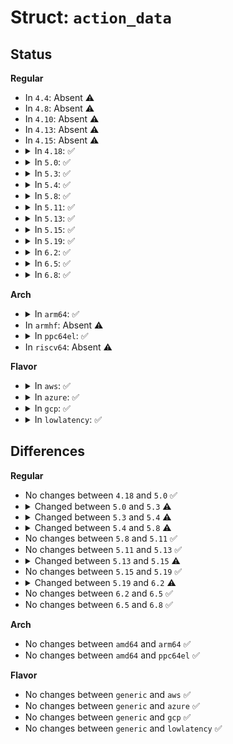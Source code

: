 # Struct: <code>action_data</code>

## Status
<b>Regular</b>
<ul>
<li>
In <code>4.4</code>: Absent ⚠️
</li>
<li>
In <code>4.8</code>: Absent ⚠️
</li>
<li>
In <code>4.10</code>: Absent ⚠️
</li>
<li>
In <code>4.13</code>: Absent ⚠️
</li>
<li>
In <code>4.15</code>: Absent ⚠️
</li>
<li>
<details>
<summary>In <code>4.18</code>: ✅</summary>

```c
struct action_data {
    action_fn_t fn;
    unsigned int n_params;
    char * params[16];
    struct (anon) onmatch;
    struct (anon) onmax;
};
```
</details>
</li>
<li>
<details>
<summary>In <code>5.0</code>: ✅</summary>

```c
struct action_data {
    action_fn_t fn;
    unsigned int n_params;
    char * params[16];
    struct (anon) onmatch;
    struct (anon) onmax;
};
```
</details>
</li>
<li>
<details>
<summary>In <code>5.3</code>: ✅</summary>

```c
struct action_data {
    enum handler_id handler;
    enum action_id action;
    char *action_name;
    action_fn_t fn;
    unsigned int n_params;
    char * params[16];
    unsigned int var_ref_idx;
    struct synth_event *synth_event;
    bool use_trace_keyword;
    char *synth_event_name;
    struct (anon) match_data;
    struct (anon) track_data;
};
```
</details>
</li>
<li>
<details>
<summary>In <code>5.4</code>: ✅</summary>

```c
struct action_data {
    enum handler_id handler;
    enum action_id action;
    char *action_name;
    action_fn_t fn;
    unsigned int n_params;
    char * params[16];
    unsigned int var_ref_idx[16];
    struct synth_event *synth_event;
    bool use_trace_keyword;
    char *synth_event_name;
    struct (anon) match_data;
    struct (anon) track_data;
};
```
</details>
</li>
<li>
<details>
<summary>In <code>5.8</code>: ✅</summary>

```c
struct action_data {
    enum handler_id handler;
    enum action_id action;
    char *action_name;
    action_fn_t fn;
    unsigned int n_params;
    char * params[32];
    unsigned int var_ref_idx[16];
    struct synth_event *synth_event;
    bool use_trace_keyword;
    char *synth_event_name;
    struct (anon) match_data;
    struct (anon) track_data;
};
```
</details>
</li>
<li>
<details>
<summary>In <code>5.11</code>: ✅</summary>

```c
struct action_data {
    enum handler_id handler;
    enum action_id action;
    char *action_name;
    action_fn_t fn;
    unsigned int n_params;
    char * params[32];
    unsigned int var_ref_idx[16];
    struct synth_event *synth_event;
    bool use_trace_keyword;
    char *synth_event_name;
    struct (anon) match_data;
    struct (anon) track_data;
};
```
</details>
</li>
<li>
<details>
<summary>In <code>5.13</code>: ✅</summary>

```c
struct action_data {
    enum handler_id handler;
    enum action_id action;
    char *action_name;
    action_fn_t fn;
    unsigned int n_params;
    char * params[32];
    unsigned int var_ref_idx[16];
    struct synth_event *synth_event;
    bool use_trace_keyword;
    char *synth_event_name;
    struct (anon) match_data;
    struct (anon) track_data;
};
```
</details>
</li>
<li>
<details>
<summary>In <code>5.15</code>: ✅</summary>

```c
struct action_data {
    enum handler_id handler;
    enum action_id action;
    char *action_name;
    action_fn_t fn;
    unsigned int n_params;
    char * params[64];
    unsigned int var_ref_idx[16];
    struct synth_event *synth_event;
    bool use_trace_keyword;
    char *synth_event_name;
    struct (anon) match_data;
    struct (anon) track_data;
};
```
</details>
</li>
<li>
<details>
<summary>In <code>5.19</code>: ✅</summary>

```c
struct action_data {
    enum handler_id handler;
    enum action_id action;
    char *action_name;
    action_fn_t fn;
    unsigned int n_params;
    char * params[64];
    unsigned int var_ref_idx[16];
    struct synth_event *synth_event;
    bool use_trace_keyword;
    char *synth_event_name;
    struct (anon) match_data;
    struct (anon) track_data;
};
```
</details>
</li>
<li>
<details>
<summary>In <code>6.2</code>: ✅</summary>

```c
struct action_data {
    enum handler_id handler;
    enum action_id action;
    char *action_name;
    action_fn_t fn;
    unsigned int n_params;
    char * params[64];
    unsigned int var_ref_idx[64];
    struct synth_event *synth_event;
    bool use_trace_keyword;
    char *synth_event_name;
    struct (anon) match_data;
    struct (anon) track_data;
};
```
</details>
</li>
<li>
<details>
<summary>In <code>6.5</code>: ✅</summary>

```c
struct action_data {
    enum handler_id handler;
    enum action_id action;
    char *action_name;
    action_fn_t fn;
    unsigned int n_params;
    char * params[64];
    unsigned int var_ref_idx[64];
    struct synth_event *synth_event;
    bool use_trace_keyword;
    char *synth_event_name;
    struct (anon) match_data;
    struct (anon) track_data;
};
```
</details>
</li>
<li>
<details>
<summary>In <code>6.8</code>: ✅</summary>

```c
struct action_data {
    enum handler_id handler;
    enum action_id action;
    char *action_name;
    action_fn_t fn;
    unsigned int n_params;
    char * params[64];
    unsigned int var_ref_idx[64];
    struct synth_event *synth_event;
    bool use_trace_keyword;
    char *synth_event_name;
    struct (anon) match_data;
    struct (anon) track_data;
};
```
</details>
</li>
</ul>
<b>Arch</b>
<ul>
<li>
<details>
<summary>In <code>arm64</code>: ✅</summary>

```c
struct action_data {
    enum handler_id handler;
    enum action_id action;
    char *action_name;
    action_fn_t fn;
    unsigned int n_params;
    char * params[16];
    unsigned int var_ref_idx[16];
    struct synth_event *synth_event;
    bool use_trace_keyword;
    char *synth_event_name;
    struct (anon) match_data;
    struct (anon) track_data;
};
```
</details>
</li>
<li>
In <code>armhf</code>: Absent ⚠️
</li>
<li>
<details>
<summary>In <code>ppc64el</code>: ✅</summary>

```c
struct action_data {
    enum handler_id handler;
    enum action_id action;
    char *action_name;
    action_fn_t fn;
    unsigned int n_params;
    char * params[16];
    unsigned int var_ref_idx[16];
    struct synth_event *synth_event;
    bool use_trace_keyword;
    char *synth_event_name;
    struct (anon) match_data;
    struct (anon) track_data;
};
```
</details>
</li>
<li>
In <code>riscv64</code>: Absent ⚠️
</li>
</ul>
<b>Flavor</b>
<ul>
<li>
<details>
<summary>In <code>aws</code>: ✅</summary>

```c
struct action_data {
    enum handler_id handler;
    enum action_id action;
    char *action_name;
    action_fn_t fn;
    unsigned int n_params;
    char * params[16];
    unsigned int var_ref_idx[16];
    struct synth_event *synth_event;
    bool use_trace_keyword;
    char *synth_event_name;
    struct (anon) match_data;
    struct (anon) track_data;
};
```
</details>
</li>
<li>
<details>
<summary>In <code>azure</code>: ✅</summary>

```c
struct action_data {
    enum handler_id handler;
    enum action_id action;
    char *action_name;
    action_fn_t fn;
    unsigned int n_params;
    char * params[16];
    unsigned int var_ref_idx[16];
    struct synth_event *synth_event;
    bool use_trace_keyword;
    char *synth_event_name;
    struct (anon) match_data;
    struct (anon) track_data;
};
```
</details>
</li>
<li>
<details>
<summary>In <code>gcp</code>: ✅</summary>

```c
struct action_data {
    enum handler_id handler;
    enum action_id action;
    char *action_name;
    action_fn_t fn;
    unsigned int n_params;
    char * params[16];
    unsigned int var_ref_idx[16];
    struct synth_event *synth_event;
    bool use_trace_keyword;
    char *synth_event_name;
    struct (anon) match_data;
    struct (anon) track_data;
};
```
</details>
</li>
<li>
<details>
<summary>In <code>lowlatency</code>: ✅</summary>

```c
struct action_data {
    enum handler_id handler;
    enum action_id action;
    char *action_name;
    action_fn_t fn;
    unsigned int n_params;
    char * params[16];
    unsigned int var_ref_idx[16];
    struct synth_event *synth_event;
    bool use_trace_keyword;
    char *synth_event_name;
    struct (anon) match_data;
    struct (anon) track_data;
};
```
</details>
</li>
</ul>

## Differences
<b>Regular</b>
<ul>
<li>
No changes between <code>4.18</code> and <code>5.0</code> ✅
</li>
<li>
<details>
<summary>Changed between <code>5.0</code> and <code>5.3</code> ⚠️</summary>
<ul>
<li>
<b>Field added. </b>
<code>enum handler_id handler</code>
</li>
<li>
<b>Field added. </b>
<code>enum action_id action</code>
</li>
<li>
<b>Field added. </b>
<code>char *action_name</code>
</li>
<li>
<b>Field added. </b>
<code>unsigned int var_ref_idx</code>
</li>
<li>
<b>Field added. </b>
<code>struct synth_event *synth_event</code>
</li>
<li>
<b>Field added. </b>
<code>bool use_trace_keyword</code>
</li>
<li>
<b>Field added. </b>
<code>char *synth_event_name</code>
</li>
<li>
<b>Field added. </b>
<code>struct (anon) match_data</code>
</li>
<li>
<b>Field added. </b>
<code>struct (anon) track_data</code>
</li>
<li>
<b>Field removed. </b>
<code>struct (anon) onmatch</code>
</li>
<li>
<b>Field removed. </b>
<code>struct (anon) onmax</code>
</li>
</ul>
</details>
</li>
<li>
<details>
<summary>Changed between <code>5.3</code> and <code>5.4</code> ⚠️</summary>
<ul>
<li>
<b>Field type changed. </b>
<code>unsigned int var_ref_idx</code> ➡️ <code>unsigned int var_ref_idx[16]</code>
</li>
</ul>
</details>
</li>
<li>
<details>
<summary>Changed between <code>5.4</code> and <code>5.8</code> ⚠️</summary>
<ul>
<li>
<b>Field type changed. </b>
<code>char * params[16]</code> ➡️ <code>char * params[32]</code>
</li>
</ul>
</details>
</li>
<li>
No changes between <code>5.8</code> and <code>5.11</code> ✅
</li>
<li>
No changes between <code>5.11</code> and <code>5.13</code> ✅
</li>
<li>
<details>
<summary>Changed between <code>5.13</code> and <code>5.15</code> ⚠️</summary>
<ul>
<li>
<b>Field type changed. </b>
<code>char * params[32]</code> ➡️ <code>char * params[64]</code>
</li>
</ul>
</details>
</li>
<li>
No changes between <code>5.15</code> and <code>5.19</code> ✅
</li>
<li>
<details>
<summary>Changed between <code>5.19</code> and <code>6.2</code> ⚠️</summary>
<ul>
<li>
<b>Field type changed. </b>
<code>unsigned int var_ref_idx[16]</code> ➡️ <code>unsigned int var_ref_idx[64]</code>
</li>
</ul>
</details>
</li>
<li>
No changes between <code>6.2</code> and <code>6.5</code> ✅
</li>
<li>
No changes between <code>6.5</code> and <code>6.8</code> ✅
</li>
</ul>
<b>Arch</b>
<ul>
<li>
No changes between <code>amd64</code> and <code>arm64</code> ✅
</li>
<li>
No changes between <code>amd64</code> and <code>ppc64el</code> ✅
</li>
</ul>
<b>Flavor</b>
<ul>
<li>
No changes between <code>generic</code> and <code>aws</code> ✅
</li>
<li>
No changes between <code>generic</code> and <code>azure</code> ✅
</li>
<li>
No changes between <code>generic</code> and <code>gcp</code> ✅
</li>
<li>
No changes between <code>generic</code> and <code>lowlatency</code> ✅
</li>
</ul>
